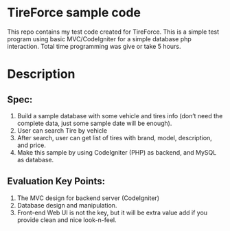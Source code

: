 # TireForce sample code
 This repo contains my test code created for TireForce.
 This is a simple test program using basic MVC/CodeIgniter for a simple database php interaction.
 Total time programming was give or take 5 hours.

# Description

## Spec: 
1. Build a sample database with some vehicle and tires info (don’t need the complete data, just some sample date will be enough). 
2. User can search Tire by vehicle 
3. After search, user can get list of tires with brand, model, description, and price. 
4. Make this sample by using CodeIgniter (PHP) as backend, and MySQL as database. 

## Evaluation Key Points: 
1. The MVC design for backend server (CodeIgniter) 
2. Database design and manipulation. 
3. Front-end Web UI is not the key, but it will be extra value add if you provide clean and nice look-n-feel. 